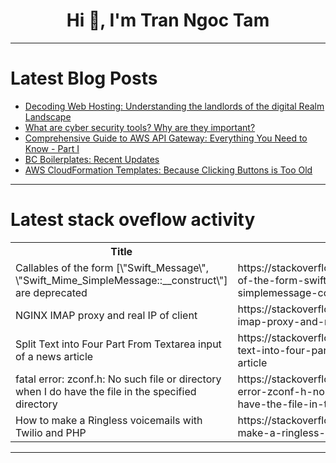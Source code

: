 <h1 align="center">Hi 👋, I'm Tran Ngoc Tam</h1>

---

# Latest Blog Posts 
<!-- BLOG-POST-LIST:START -->
- [Decoding Web Hosting: Understanding the landlords of the digital Realm Landscape](https://dev.to/freta/decoding-web-hosting-understanding-the-landlords-of-the-digital-realm-landscape-14f2)
- [What are cyber security tools? Why are they important?](https://dev.to/komal00/what-are-cyber-security-tools-why-are-they-important-5alf)
- [Comprehensive Guide to AWS API Gateway: Everything You Need to Know - Part I](https://dev.to/kelvinskell/comprehensive-guide-to-aws-api-gateway-everything-you-need-to-know-part-i-1hia)
- [BC Boilerplates: Recent Updates](https://dev.to/rodik/bc-boilerplates-recent-updates-37eh)
- [AWS CloudFormation Templates: Because Clicking Buttons is Too Old](https://dev.to/spantheslayer/aws-cloudformation-templates-because-clicking-buttons-is-too-old-5e69)
<!-- BLOG-POST-LIST:END -->

---

# Latest stack oveflow activity
<table>
  <tr><th>Title</th><th>Link</th></tr>
  <!-- STACKOVERFLOW:START --><tr><td>Callables of the form [\&quot;Swift_Message\&quot;, \&quot;Swift_Mime_SimpleMessage::__construct\&quot;] are deprecated</td><td>https://stackoverflow.com/questions/78611948/callables-of-the-form-swift-message-swift-mime-simplemessage-construc</td></tr><tr><td>NGINX IMAP proxy and real IP of client</td><td>https://stackoverflow.com/questions/78611873/nginx-imap-proxy-and-real-ip-of-client</td></tr><tr><td>Split Text into Four Part From Textarea input of a news article</td><td>https://stackoverflow.com/questions/78611789/split-text-into-four-part-from-textarea-input-of-a-news-article</td></tr><tr><td>fatal error: zconf.h: No such file or directory when I do have the file in the specified directory</td><td>https://stackoverflow.com/questions/78611778/fatal-error-zconf-h-no-such-file-or-directory-when-i-do-have-the-file-in-the-s</td></tr><tr><td>How to make a Ringless voicemails with Twilio and PHP</td><td>https://stackoverflow.com/questions/78611742/how-to-make-a-ringless-voicemails-with-twilio-and-php</td></tr><!-- STACKOVERFLOW:END -->
</table>

---


